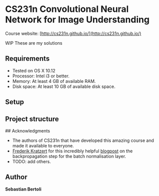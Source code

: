 # CS231n Convolutional Neural Network for Image Understanding

Course website: [http://cs231n.github.io/](http://cs231n.github.io/)

WIP These are my solutions

## Requirements

- Tested on OS X 10.12
- Processor: Intel i3 or better. 
- Memory: At least 4 GB of available RAM.
- Disk space: At least 10 GB of available disk space. 

## Setup

## Project structure

## Acknowledgments

- The authors of CS231n that have developed this amazing course and made it available to everyone.
- [Frederik Kratzert](https://github.com/kratzert) for this incredibly helpful 
  [blogpost](https://kratzert.github.io/2016/02/12/understanding-the-gradient-flow-through-the-batch-normalization-layer.html)
  on the backpropagation step for the batch normalisation layer.
- TODO: add others.

## Author
**Sebastian Bertoli**
